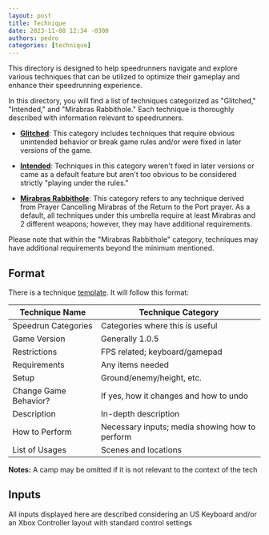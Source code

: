 ```yaml
---
layout: post
title: Technique
date: 2023-11-08 12:34 -0300
authors: pedro
categories: [technique]
---
```


This directory is designed to help speedrunners navigate and explore various techniques that can be utilized to optimize their gameplay and enhance their speedrunning experience.

In this directory, you will find a list of techniques categorized as "Glitched," "Intended," and "Mirabras Rabbithole." Each technique is thoroughly described with information relevant to speedrunners.

- **[Glitched](glitched/glitched_techs.md)**: This category includes techniques that require obvious unintended behavior or break game rules and/or were fixed in later versions of the game.

- **[Intended](intended/intended_techs.md)**: Techniques in this category weren't fixed in later versions or came as a default feature but aren't too obvious to be considered strictly "playing under the rules."

- **[Mirabras Rabbithole](mirabras_rabbithole/mirabras_rabbithole_techs.md)**: This category refers to any technique derived from Prayer Cancelling Mirabras of the Return to the Port prayer. As a default, all techniques under this umbrella require at least Mirabras and 2 different weapons; however, they may have additional requirements.

Please note that within the "Mirabras Rabbithole" category, techniques may have additional requirements beyond the minimum mentioned.

## Format

There is a technique [template](../../templates/tech_template.md). It will follow this format:

| Technique Name         | Technique Category        |
|------------------------|---------------------------|
| Speedrun Categories    | Categories where this is useful |
| Game Version           | Generally 1.0.5           |
| Restrictions           | FPS related; keyboard/gamepad |
| Requirements           | Any items needed           |
| Setup                  | Ground/enemy/height, etc.  |
| Change Game Behavior?  | If yes, how it changes and how to undo |
| Description            | In-depth description       |
| How to Perform         | Necessary inputs; media showing how to perform |
| List of Usages         | Scenes and locations       |

**Notes:** A camp may be omitted if it is not relevant to the context of the tech

## Inputs

All inputs displayed here are described considering an US Keyboard and/or an Xbox Controller layout with standard control settings
